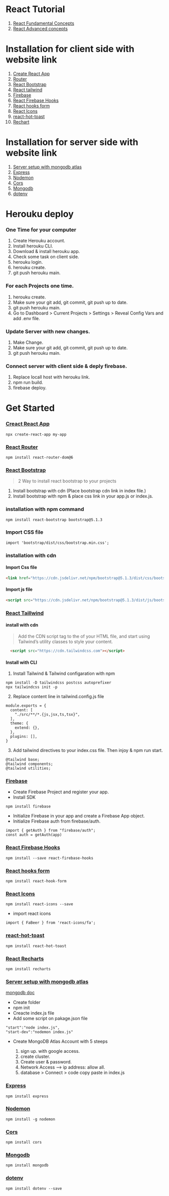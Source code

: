 # React Tutorial

1. [React Fundamental Concepts](https://github.com/dev-nazmulislam/react-short-note/tree/react-fundamental)
2. [React Advanced concepts](https://github.com/dev-nazmulislam/react-short-note/tree/advanced)

# Installation for client side with website link

1.  [Create React App](#creact-react-app)
2.  [Router](#react-router)
3.  [React Bootstrap](#react-bootstrap)
4.  [React tailwind](#react-taillwind)
5.  [Firebase](#firebase)
6.  [React Firebase Hooks](#react-firebase-hooks)
7.  [React hooks form](#React-hooks-form)
8.  [React Icons](react-icons)
9.  [react-hot-toast](#react-hot-toast)
10. [Rechart](#react-recharts)

# Installation for server side with website link

1. [Server setup with mongodb atlas](#server-setup-with-mongodb-atlas)
2. [Express](#express)
3. [Nodemon](#nodemon)
4. [Cors](#cors)
5. [Mongodb](#mongodb)
6. [dotenv](#dotenv)

# Herouku deploy

### One Time for your computer

1. Create Herouku account.
2. Install herouku CLI.
3. Download & install herouku app.
4. Check some task on client side.
5. herouku login.
6. herouku create.
7. git push herouku main.

### For each Projects one time.

1. herouku create.
2. Make sure your git add, git commit, git push up to date.
3. git push herouku main.
4. Go to Dashboard > Current Projects > Settings > Reveal Config Vars and add .env file.

### Update Server with new changes.

1. Make Change.
2. Make sure your git add, git commit, git push up to date.
3. git push herouku main.

### Connect server with client side & deply firebase.

1. Replace locall host with herouku link.
2. npm run build.
3. firebase deploy.

# Get Started

### [Creact React App](https://react-bootstrap.github.io/)

```Js
npx create-react-app my-app
```

### [React Router](https://reactrouter.com/docs/en/v6/getting-started/overview)

```Js
npm install react-router-dom@6
```

### [React Bootstrap](https://react-bootstrap.github.io/)

> 2 Way to install react bootstrap to your projects

1. Install bootstrap with cdn (Place bootstrap cdn link in index file.)
1. Install bootstrap with npm & place css link in your app.js or index.js.

### installation with npm command

```
npm install react-bootstrap bootstrap@5.1.3
```

### Import CSS file

```
import 'bootstrap/dist/css/bootstrap.min.css';
```

### installation with cdn

#### Import Css file

```Html
<link href="https://cdn.jsdelivr.net/npm/bootstrap@5.1.3/dist/css/bootstrap.min.css" rel="stylesheet" integrity="sha384-1BmE4kWBq78iYhFldvKuhfTAU6auU8tT94WrHftjDbrCEXSU1oBoqyl2QvZ6jIW3" crossorigin="anonymous">
```

#### Import js file

```Html
<script src="https://cdn.jsdelivr.net/npm/bootstrap@5.1.3/dist/js/bootstrap.bundle.min.js" integrity="sha384-ka7Sk0Gln4gmtz2MlQnikT1wXgYsOg+OMhuP+IlRH9sENBO0LRn5q+8nbTov4+1p" crossorigin="anonymous"></script>
```

### [React Taillwind](https://tailwindcss.com/docs/guides/create-react-app)

#### install with cdn

> Add the CDN script tag to the <head> of your HTML file, and start using Tailwind’s utility classes to style your content.

```Html
  <script src="https://cdn.tailwindcss.com"></script>
```

#### Install with CLI

1. Install Tailwind & Tailwind configaration with npm

```
npm install -D tailwindcss postcss autoprefixer
npx tailwindcss init -p
```

2. Replace content line in tailwind.config.js file

```
module.exports = {
  content: [
    "./src/**/*.{js,jsx,ts,tsx}",
  ],
  theme: {
    extend: {},
  },
  plugins: [],
}
```

3. Add tailwind directives to your index.css file. Then injoy & npm run start.

```
@tailwind base;
@tailwind components;
@tailwind utilities;
```

### [Firebase](https://firebase.google.com/)

- Create Firebase Project and register your app.
- Install SDK

```Js
npm install firebase
```

- Initialize Firebase in your app and create a Firebase App object.
- Initialize Firebase auth from firebase/auth.

```Js
import { getAuth } from "firebase/auth";
const auth = getAuth(app)
```

### [React Firebase Hooks](https://github.com/CSFrequency/react-firebase-hooks)

```Js
npm install --save react-firebase-hooks
```

### [React hooks form](https://react-hook-form.com/)

```Js
npm install react-hook-form
```

### [React Icons](https://react-icons.github.io/react-icons/)

```Js
npm install react-icons --save
```

- import react icons

```Js
import { FaBeer } from 'react-icons/fa';
```

### [react-hot-toast](https://react-hot-toast.com/)

```Js
npm install react-hot-toast
```

### [React Recharts](https://recharts.org/en-US/)

```
npm install recharts
```

### [Server setup with mongodb atlas](https://www.mongodb.com/atlas/database)

[mongodb doc](https://www.mongodb.com/docs/drivers/node/current/)

- Create folder
- npm init
- Creacte index.js file
- Add some script on pakage.json file

```Js
"start":"node index.js",
"start-dev":"nodemon index.js"
```

- Create MongoDB Atlas Account with 5 steeps

  1. sign up. with google access.
  2. create cluster.
  3. Create user & password.
  4. Network Access --> ip address: allow all.
  5. database > Connect > code copy paste in index.js

### [Express](https://expressjs.com/)

```Js
npm install express
```

### [Nodemon](https://www.npmjs.com/package/nodemon)

```Js
npm install -g nodemon
```

### [Cors](http://expressjs.com/en/resources/middleware/cors.html)

```Js
npm install cors
```

### [Mongodb](https://www.mongodb.com/docs/drivers/node/current/)

```Js
npm install mongodb
```

### [dotenv](https://www.npmjs.com/package/dotenv)

```Js
npm install dotenv --save
```
